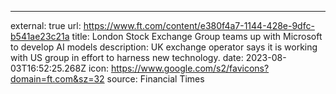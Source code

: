 ---
external: true
url: https://www.ft.com/content/e380f4a7-1144-428e-9dfc-b541ae23c21a
title: London Stock Exchange Group teams up with Microsoft to develop AI models
description: UK exchange operator says it is working with US group in effort to harness new technology.
date: 2023-08-03T16:52:25.268Z
icon: https://www.google.com/s2/favicons?domain=ft.com&sz=32
source: Financial Times